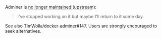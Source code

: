 Adminer is [no longer maintained (upstream)](https://www.youtube.com/watch?v=OrOtiu_nfHE&lc=Ugy8pAL8wgAL3_iKkzZ4AaABAg.9pj_kQ2rkuw9pp813OyHha):

> I've stopped working on it but maybe I'll return to it some day.

See also [TimWolla/docker-adminer#147](https://github.com/TimWolla/docker-adminer/issues/147). Users are strongly encouraged to seek alternatives.
